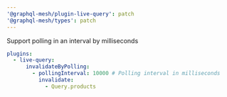 ```yaml
---
'@graphql-mesh/plugin-live-query': patch
'@graphql-mesh/types': patch
---
```


Support polling in an interval by milliseconds

```yaml
plugins:
  - live-query:
      invalidateByPolling:
        - pollingInterval: 10000 # Polling interval in milliseconds
          invalidate:
            - Query.products
```
